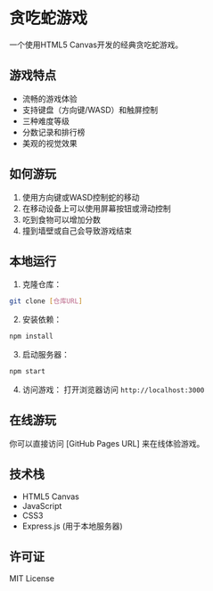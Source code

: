 # 贪吃蛇游戏

一个使用HTML5 Canvas开发的经典贪吃蛇游戏。

## 游戏特点

- 流畅的游戏体验
- 支持键盘（方向键/WASD）和触屏控制
- 三种难度等级
- 分数记录和排行榜
- 美观的视觉效果

## 如何游玩

1. 使用方向键或WASD控制蛇的移动
2. 在移动设备上可以使用屏幕按钮或滑动控制
3. 吃到食物可以增加分数
4. 撞到墙壁或自己会导致游戏结束

## 本地运行

1. 克隆仓库：
```bash
git clone [仓库URL]
```

2. 安装依赖：
```bash
npm install
```

3. 启动服务器：
```bash
npm start
```

4. 访问游戏：
打开浏览器访问 `http://localhost:3000`

## 在线游玩

你可以直接访问 [GitHub Pages URL] 来在线体验游戏。

## 技术栈

- HTML5 Canvas
- JavaScript
- CSS3
- Express.js (用于本地服务器)

## 许可证

MIT License